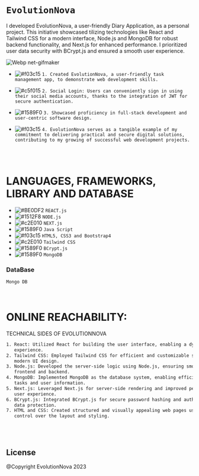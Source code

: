 # ``` EvolutionNova ```
I developed EvolutionNova, a user-friendly Diary Application, as a personal project. This initiative showcased tilizing technologies like React and Tailwind CSS for a modern interface, Node.js and MongoDB for robust backend functionality, and Next.js for enhanced performance. I prioritized user data security with BCrypt.js and ensured a smooth user experience.   
          
![Webp net-gifmaker](https://user-images.githubusercontent.com/53748350/270110840-ff256381-cac6-4f15-8bc4-a5a0979b4fc5.gif) 
   
                         
             
   - ![#f03c15](https://via.placeholder.com/15/f03c15/000000?text=+) `1. Created EvolutionNova, a user-friendly task management app, to demonstrate web development skills.`

  -  ![#c5f015](https://via.placeholder.com/15/c5f015/000000?text=+) `2. Social Login: Users can conveniently sign in using their social media accounts, thanks to the integration of JWT for secure authentication.`

  - ![#1589F0](https://via.placeholder.com/15/1589F0/000000?text=+) `3. Showcased proficiency in full-stack development and user-centric software design.`
   
  - ![#f03c15](https://via.placeholder.com/15/f03c15/000000?text=+) `4. EvolutionNova serves as a tangible example of my commitment to delivering practical and secure digital solutions, contributing to my growing of successful web development projects.`


  

<br><br> 

# LANGUAGES, FRAMEWORKS, LIBRARY AND DATABASE

- ![#BE0DF2](https://via.placeholder.com/15/1589F0/000000?text=+) `REACT.js`
- ![#1512F8](https://via.placeholder.com/15/1589F0/000000?text=+) `NODE.js`
- ![#c2E010](https://via.placeholder.com/15/c5f015/000000?text=+) `NEXT.js`
- ![#1589F0](https://via.placeholder.com/15/1589F0/000000?text=+) `Java Script`
- ![#f03c15](https://via.placeholder.com/15/f03c15/000000?text=+) `HTML5, CSS3 and Bootstrap4`
- ![#c2E010](https://via.placeholder.com/15/c5f015/000000?text=+) `Tailwind CSS`
- ![#1589F0](https://via.placeholder.com/15/1589F0/000000?text=+) `BCrypt.js`
- ![#1589F0](https://via.placeholder.com/15/1589F0/000000?text=+) `MongoDB`


### DataBase 
```diff
Mongo DB
```
 
<br>

# ONLINE REACHABILITY:


TECHNICAL SIDES OF EVOLUTIONNOVA
```sh
1. React: Utilized React for building the user interface, enabling a dynamic and responsive user
   experience.
2. Tailwind CSS: Employed Tailwind CSS for efficient and customizable styling, resulting in a clean and
   modern UI design.
3. Node.js: Developed the server-side logic using Node.js, ensuring smooth communication between the
   frontend and backend.
4. MongoDB: Implemented MongoDB as the database system, enabling efficient data storage and retrieval for
   tasks and user information.
5. Next.js: Leveraged Next.js for server-side rendering and improved performance, enhancing the overall
   user experience.
6. BCrypt.js: Integrated BCrypt.js for secure password hashing and authentication, prioritizing user
   data protection.
7. HTML and CSS: Created structured and visually appealing web pages using HTML and CSS for precise
   control over the layout and styling.


```


<br>


<br>

License
----
@Copyright EvolutionNova  2023
